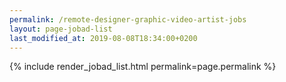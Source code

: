 ```yaml
---
permalink: /remote-designer-graphic-video-artist-jobs
layout: page-jobad-list
last_modified_at: 2019-08-08T18:34:00+0200
---
```

{% include render_jobad_list.html permalink=page.permalink %}
